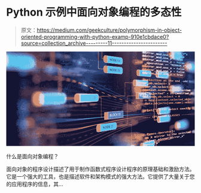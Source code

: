 # Python 示例中面向对象编程的多态性

> 原文：<https://medium.com/geekculture/polymorphism-in-object-oriented-programming-with-python-examp-910e1cbdace0?source=collection_archive---------11----------------------->

![](img/dfaa333c8eb6d99a545c03c807f7875c.png)

什么是面向对象编程？

面向对象的程序设计描述了用于制作函数式程序设计程序的原理基础和激励方法。它是一个强大的工具，也是描述软件和架构模式的强大方法。它提供了大量关于您的应用程序的信息，其…